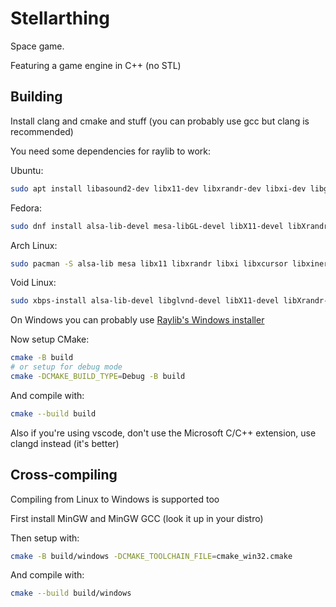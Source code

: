 # Stellarthing

Space game.

Featuring a game engine in C++ (no STL)

## Building

Install clang and cmake and stuff (you can probably use gcc but clang is recommended)

You need some dependencies for raylib to work:

Ubuntu:
```sh
sudo apt install libasound2-dev libx11-dev libxrandr-dev libxi-dev libgl1-mesa-dev libglu1-mesa-dev libxcursor-dev libxinerama-dev libwayland-dev libxkbcommon-dev
```

Fedora:
```sh
sudo dnf install alsa-lib-devel mesa-libGL-devel libX11-devel libXrandr-devel libXi-devel libXcursor-devel libXinerama-devel libatomic
```

Arch Linux:
```sh
sudo pacman -S alsa-lib mesa libx11 libxrandr libxi libxcursor libxinerama
```

Void Linux:
```sh
sudo xbps-install alsa-lib-devel libglvnd-devel libX11-devel libXrandr-devel libXi-devel libXcursor-devel libXinerama-devel mesa MesaLib-devel mesa-dri mesa-intel-dri
```

On Windows you can probably use [Raylib's Windows installer](https://raysan5.itch.io/raylib)

Now setup CMake:

```sh
cmake -B build
# or setup for debug mode
cmake -DCMAKE_BUILD_TYPE=Debug -B build
```

And compile with:

```sh
cmake --build build
```

Also if you're using vscode, don't use the Microsoft C/C++ extension, use clangd instead (it's better)

## Cross-compiling

Compiling from Linux to Windows is supported too

First install MinGW and MinGW GCC (look it up in your distro)

Then setup with:

```sh
cmake -B build/windows -DCMAKE_TOOLCHAIN_FILE=cmake_win32.cmake
```

And compile with:

```sh
cmake --build build/windows
```